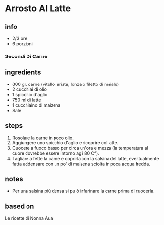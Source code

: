 



# Arrosto Al Latte
## info
* 2/3 ore
* 6 porzioni

  
### Secondi Di Carne
## ingredients
  
* 800 gr. carne (vitello, arista, lonza o filetto di maiale)  
* 2 cucchiai di olio  
* 1 spicchio d'aglio  
* 750 ml di latte  
* 1 cucchiaino di maizena  
* Sale
## steps
  
1. Rosolare la carne in poco olio.  
1. Aggiungere uno spicchio d'aglio e ricoprire col latte.  
1. Cuocere a fuoco basso per circa un'ora e mezza (la temperatura al cuore dovrebbe essere intorno agli 80 C°).  
1. Tagliare a fette la carne e coprirla con la salsina del latte, eventualmente fatta addensare con un po' di maizena sciolta in poca acqua fredda.
## notes
  
* Per una salsina più densa si pu ò infarinare la carne prima di cuocerla.
## based on
  
Le ricette di Nonna Aua